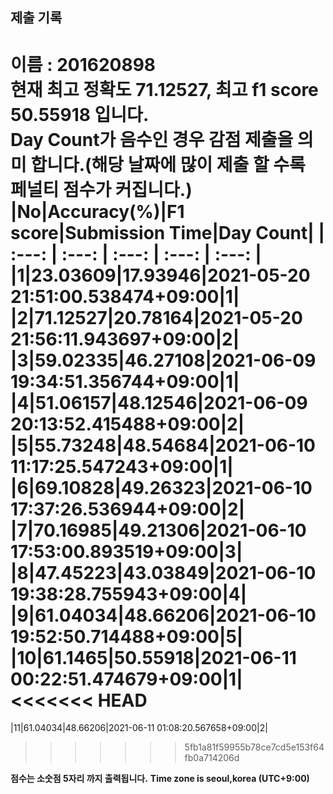 


  
## 제출 기록  
이름 : 201620898  
**현재 최고 정확도 71.12527, 최고 f1 score 50.55918 입니다.**  
**Day Count가 음수인 경우 감점 제출을 의미 합니다.(해당 날짜에 많이 제출 할 수록 페널티 점수가 커집니다.)**
|No|Accuracy(%)|F1 score|Submission Time|Day Count|
| :---: | :---: | :---: | :---: | :---: |
|1|23.03609|17.93946|2021-05-20 21:51:00.538474+09:00|1|
|2|71.12527|20.78164|2021-05-20 21:56:11.943697+09:00|2|
|3|59.02335|46.27108|2021-06-09 19:34:51.356744+09:00|1|
|4|51.06157|48.12546|2021-06-09 20:13:52.415488+09:00|2|
|5|55.73248|48.54684|2021-06-10 11:17:25.547243+09:00|1|
|6|69.10828|49.26323|2021-06-10 17:37:26.536944+09:00|2|
|7|70.16985|49.21306|2021-06-10 17:53:00.893519+09:00|3|
|8|47.45223|43.03849|2021-06-10 19:38:28.755943+09:00|4|
|9|61.04034|48.66206|2021-06-10 19:52:50.714488+09:00|5|
|10|61.1465|50.55918|2021-06-11 00:22:51.474679+09:00|1|
<<<<<<< HEAD
=======
|11|61.04034|48.66206|2021-06-11 01:08:20.567658+09:00|2|
>>>>>>> 5fb1a81f59955b78ce7cd5e153f64fb0a714206d


**점수는 소숫점 5자리 까지 출력됩니다.**
**Time zone is seoul,korea (UTC+9:00)**
